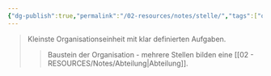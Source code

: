 ```yaml
---
{"dg-publish":true,"permalink":"/02-resources/notes/stelle/","tags":["organisation/aufbau","BWL"],"noteIcon":"","updated":"2025-09-05T10:12:32.000+02:00"}
---
```


>Kleinste Organisationseinheit mit klar definierten Aufgaben.
>>Baustein der Organisation - mehrere Stellen bilden eine [[02 - RESOURCES/Notes/Abteilung\|Abteilung]].
